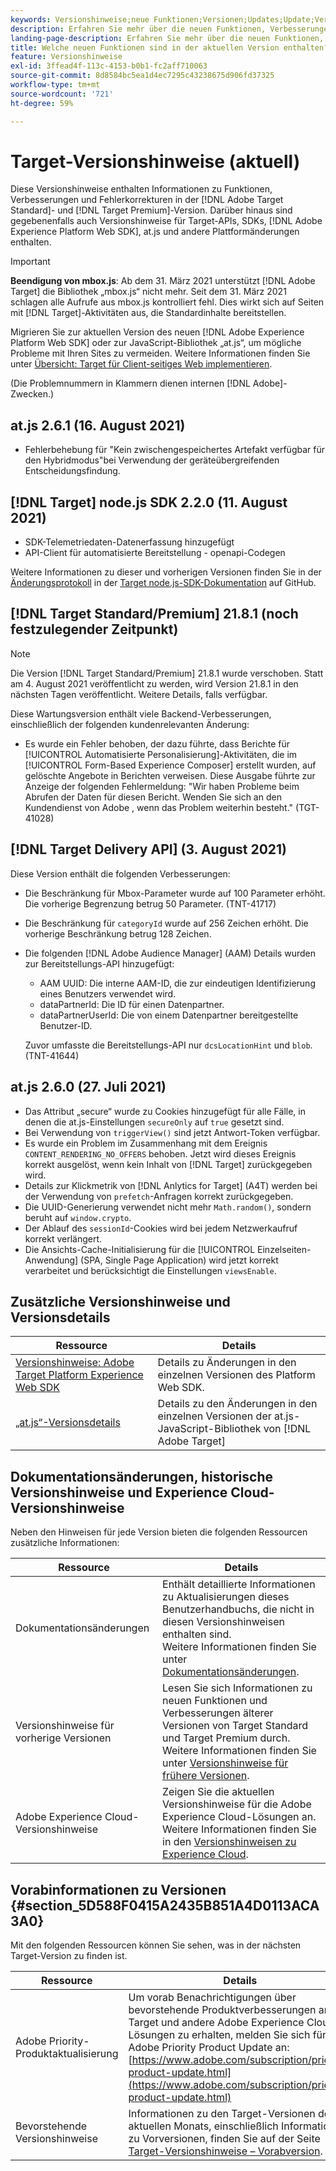 ```yaml
---
keywords: Versionshinweise;neue Funktionen;Versionen;Updates;Update;Version;Verbesserungen;Erweiterungen;Fehlerbehebungen;Fehlerkorrekturen;Aktualisierungen
description: Erfahren Sie mehr über die neuen Funktionen, Verbesserungen und Fehlerbehebungen in der aktuellen Version von [!DNL Adobe Target], einschließlich SDKs, APIs und JavaScript-Bibliotheken.
landing-page-description: Erfahren Sie mehr über die neuen Funktionen, Verbesserungen und Fehlerbehebungen in der aktuellen Version von [!DNL Adobe Target].
title: Welche neuen Funktionen sind in der aktuellen Version enthalten?
feature: Versionshinweise
exl-id: 3ffead4f-113c-4153-b0b1-fc2aff710063
source-git-commit: 8d8584bc5ea1d4ec7295c43238675d906fd37325
workflow-type: tm+mt
source-wordcount: '721'
ht-degree: 59%

---
```


# Target-Versionshinweise (aktuell)

Diese Versionshinweise enthalten Informationen zu Funktionen, Verbesserungen und Fehlerkorrekturen in der [!DNL Adobe Target Standard]- und [!DNL Target Premium]-Version. Darüber hinaus sind gegebenenfalls auch Versionshinweise für Target-APIs, SDKs, [!DNL Adobe Experience Platform Web SDK], at.js und andere Plattformänderungen enthalten.

>[!IMPORTANT]
>
>**Beendigung von mbox.js**: Ab dem 31. März 2021 unterstützt [!DNL Adobe Target] die Bibliothek „mbox.js“ nicht mehr. Seit dem 31. März 2021 schlagen alle Aufrufe aus mbox.js kontrolliert fehl. Dies wirkt sich auf Seiten mit [!DNL Target]-Aktivitäten aus, die Standardinhalte bereitstellen.
>
>Migrieren Sie zur aktuellen Version des neuen [!DNL Adobe Experience Platform Web SDK] oder zur JavaScript-Bibliothek „at.js“, um mögliche Probleme mit Ihren Sites zu vermeiden. Weitere Informationen finden Sie unter [Übersicht: Target für Client-seitiges Web implementieren](/help/c-implementing-target/c-implementing-target-for-client-side-web/implement-target-for-client-side-web.md).

(Die Problemnummern in Klammern dienen internen [!DNL Adobe]-Zwecken.)

## at.js 2.6.1 (16. August 2021)

* Fehlerbehebung für &quot;Kein zwischengespeichertes Artefakt verfügbar für den Hybridmodus&quot;bei Verwendung der geräteübergreifenden Entscheidungsfindung.

## [!DNL Target] node.js SDK 2.2.0 (11. August 2021)

* SDK-Telemetriedaten-Datenerfassung hinzugefügt
* API-Client für automatisierte Bereitstellung - openapi-Codegen

Weitere Informationen zu dieser und vorherigen Versionen finden Sie in der [Änderungsprotokoll](https://github.com/adobe/target-nodejs-sdk/blob/main/CHANGELOG.md) in der [Target node.js-SDK-Dokumentation](https://github.com/adobe/target-nodejs-sdk) auf GitHub.

## [!DNL Target Standard/Premium] 21.8.1 (noch festzulegender Zeitpunkt)

>[!NOTE]
>
>Die Version [!DNL Target Standard/Premium] 21.8.1 wurde verschoben. Statt am 4. August 2021 veröffentlicht zu werden, wird Version 21.8.1 in den nächsten Tagen veröffentlicht. Weitere Details, falls verfügbar.

Diese Wartungsversion enthält viele Backend-Verbesserungen, einschließlich der folgenden kundenrelevanten Änderung:

* Es wurde ein Fehler behoben, der dazu führte, dass Berichte für [!UICONTROL Automatisierte Personalisierung]-Aktivitäten, die im [!UICONTROL Form-Based Experience Composer] erstellt wurden, auf gelöschte Angebote in Berichten verweisen. Diese Ausgabe führte zur Anzeige der folgenden Fehlermeldung: &quot;Wir haben Probleme beim Abrufen der Daten für diesen Bericht. Wenden Sie sich an den Kundendienst von Adobe , wenn das Problem weiterhin besteht.&quot; (TGT-41028)

## [!DNL Target Delivery API] (3. August 2021)

Diese Version enthält die folgenden Verbesserungen:

* Die Beschränkung für Mbox-Parameter wurde auf 100 Parameter erhöht. Die vorherige Begrenzung betrug 50 Parameter. (TNT-41717)
* Die Beschränkung für `categoryId` wurde auf 256 Zeichen erhöht. Die vorherige Beschränkung betrug 128 Zeichen.
* Die folgenden [!DNL Adobe Audience Manager] (AAM) Details wurden zur Bereitstellungs-API hinzugefügt:

   * AAM UUID: Die interne AAM-ID, die zur eindeutigen Identifizierung eines Benutzers verwendet wird.
   * dataPartnerId: Die ID für einen Datenpartner.
   * dataPartnerUserId: Die von einem Datenpartner bereitgestellte Benutzer-ID.

   Zuvor umfasste die Bereitstellungs-API nur `dcsLocationHint` und `blob`. (TNT-41644)

## at.js 2.6.0 (27. Juli 2021)

* Das Attribut „secure“ wurde zu Cookies hinzugefügt für alle Fälle, in denen die at.js-Einstellungen `secureOnly` auf `true` gesetzt sind.
* Bei Verwendung von `triggerView()` sind jetzt Antwort-Token verfügbar.
* Es wurde ein Problem im Zusammenhang mit dem Ereignis `CONTENT_RENDERING_NO_OFFERS` behoben. Jetzt wird dieses Ereignis korrekt ausgelöst, wenn kein Inhalt von [!DNL Target] zurückgegeben wird.
* Details zur Klickmetrik von [!DNL Anlytics for Target] (A4T) werden bei der Verwendung von `prefetch`-Anfragen korrekt zurückgegeben.
* Die UUID-Generierung verwendet nicht mehr `Math.random()`, sondern beruht auf `window.crypto`.
* Der Ablauf des `sessionId`-Cookies wird bei jedem Netzwerkaufruf korrekt verlängert.
* Die Ansichts-Cache-Initialisierung für die [!UICONTROL Einzelseiten-Anwendung] (SPA, Single Page Application) wird jetzt korrekt verarbeitet und berücksichtigt die Einstellungen `viewsEnable`.

## Zusätzliche Versionshinweise und Versionsdetails

| Ressource | Details |
|--- |--- |
| [Versionshinweise: Adobe Target Platform Experience Web SDK](https://experienceleague.adobe.com/docs/experience-platform/edge/release-notes.html?lang=en) | Details zu Änderungen in den einzelnen Versionen des Platform Web SDK. |
| [„at.js“-Versionsdetails](/help/c-implementing-target/c-implementing-target-for-client-side-web/target-atjs-versions.md) | Details zu den Änderungen in den einzelnen Versionen der at.js-JavaScript-Bibliothek von [!DNL Adobe Target] |

## Dokumentationsänderungen, historische Versionshinweise und Experience Cloud-Versionshinweise

Neben den Hinweisen für jede Version bieten die folgenden Ressourcen zusätzliche Informationen:

| Ressource | Details |
|--- |--- |
| Dokumentationsänderungen | Enthält detaillierte Informationen zu Aktualisierungen dieses Benutzerhandbuchs, die nicht in diesen Versionshinweisen enthalten sind.<br>Weitere Informationen finden Sie unter [Dokumentationsänderungen](/help/r-release-notes/doc-change.md#reference_366123CF00994BACBBF9BBDF2C4D840C). |
| Versionshinweise für vorherige Versionen | Lesen Sie sich Informationen zu neuen Funktionen und Verbesserungen älterer Versionen von Target Standard und Target Premium durch.<br>Weitere Informationen finden Sie unter [Versionshinweise für frühere Versionen](/help/r-release-notes/release-notes-for-previous-releases.md). |
| Adobe Experience Cloud-Versionshinweise | Zeigen Sie die aktuellen Versionshinweise für die Adobe Experience Cloud-Lösungen an.<br>Weitere Informationen finden Sie in den [Versionshinweisen zu Experience Cloud](https://experienceleague.adobe.com/docs/release-notes/experience-cloud/current.html?lang=de). |

## Vorabinformationen zu Versionen {#section_5D588F0415A2435B851A4D0113ACA3A0}

Mit den folgenden Ressourcen können Sie sehen, was in der nächsten Target-Version zu finden ist.

| Ressource | Details |
|--- |--- |
| Adobe Priority-Produktaktualisierung | Um vorab Benachrichtigungen über bevorstehende Produktverbesserungen an Target und andere Adobe Experience Cloud-Lösungen zu erhalten, melden Sie sich für das Adobe Priority Product Update an:<br>[https://www.adobe.com/subscription/priority-product-update.html](https://www.adobe.com/subscription/priority-product-update.html) |
| Bevorstehende Versionshinweise | Informationen zu den Target-Versionen des aktuellen Monats, einschließlich Informationen zu Vorversionen, finden Sie auf der Seite [Target-Versionshinweise – Vorabversion](/help/r-release-notes/target-release-notes.md). |
